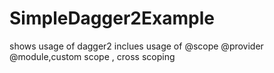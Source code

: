 # SimpleDagger2Example
shows usage of dagger2 inclues usage of @scope @provider @module,custom scope , cross scoping

